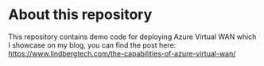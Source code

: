 # About this repository 

This repository contains demo code for deploying Azure Virtual WAN which I showcase on my blog, you can find the post here: https://www.lindbergtech.com/the-capabilities-of-azure-virtual-wan/
